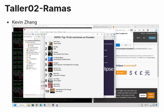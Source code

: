 # Taller02-Ramas
- Kevin Zhang ![imagen cambios](https://github.com/kazp058/Taller02-Ramas/blob/titulo/cambio_kevinzhang.jpg?raw=true)

